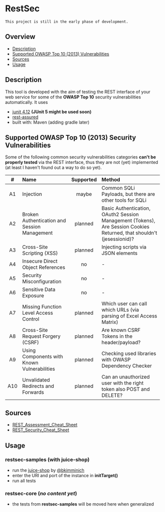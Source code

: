 # RestSec

`This project is still in the early phase of development.`

## Overview
- [Description](#Description)
- [Supported OWASP Top 10 (2013) Vulnerabilities](#Supported_Vulnerabilities)
- [Sources](#Sources)
- [Usage](#Usage)


## Description <a name="Description"></a>

This tool is developed with the aim of testing the REST interface of your web service for some of the __OWASP Top 10__ security vulnerabilities automatically. It uses
- [junit 4.12](https://github.com/junit-team/junit4) __(JUnit 5 might be used soon)__
- [rest-assured](https://github.com/rest-assured/rest-assured)
- built with: Maven (adding gradle later)

## Supported OWASP Top 10 (2013) Security Vulnerabilities <a name="Supported_Vulnerabilities"></a>

Some of the following common security vulnerabilities categories __can't be properly tested__ via the REST interface, thus they are not (yet) implemented (at least I haven't found out a way to do so yet).

| # | Name | Supported | Method |
|:---:|:---|:---:|:---|
|A1|Injection|maybe|Common SQLi Payloads, but there are other tools for SQLi|
|A2|Broken Authentication and Session Management|planned|Basic Authentication, OAuth2 Session Management (Tokens), Are Session Cookies Returned, that shouldn't (jesessionid)?|
|A3|Cross-Site Scripting (XSS)|planned|Injecting scripts via JSON elements|
|A4|Insecure Direct Object References|no|-|
|A5|Security Misconfiguration|no|-|
|A6|Sensitive Data Exposure|no|-|
|A7|Missing Function Level Access Control|planned|Which user can call which URLs (via parsing of Excel Access Matrix)
|A8|Cross-Site Request Forgery (CSRF)|planned|Are known CSRF Tokens in the header/payload?|
|A9|Using Components with Known Vulnerabilities|planned|Checking used libraries with OWASP Dependency Checker|
|A10|Unvalidated Redirects and Forwards|planned|Can an unauthorized user with the right token also POST and DELETE?|

## Sources <a name="Sources"></a>
- [REST_Assessment_Cheat_Sheet](https://www.owasp.org/index.php/REST_Assessment_Cheat_Sheet)
- [REST_Security_Cheat_Sheet](https://www.owasp.org/index.php/REST_Security_Cheat_Sheet)

## Usage <a name="Usage"></a>

### restsec-samples (with juice-shop) <a name="restsec-samples"></a>
- run the [juice-shop](https://github.com/bkimminich/juice-shop) by [@bkimminich](https://github.com/bkimminich)
- enter the URI and port of the instance in __initTarget()__
- run all tests

### restsec-core (*no content yet*) <a name="restsec-core"></a>
- the tests from __restsec-samples__ will be moved here when generalized

